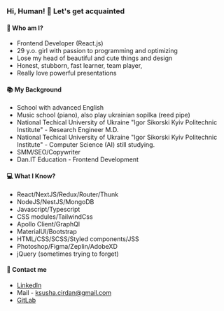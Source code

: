 ### Hi, Human! 👋 Let's get acquainted

#### 👩 Who am I?
- Frontend Developer (React.js)
- 29 y.o. girl with passion to programming and optimizing
- Lose my head of beautiful and cute things and design
- Honest, stubborn, fast learner, team player, 
- Really love powerful presentations

#### 📚 My Background
- School with advanced English
- Music school (piano), also play ukrainian sopilka (reed pipe)
- National Techical University of Ukraine "Igor Sikorski Kyiv Politechnic Institute" - Research Engineer M.D.
- National Techical University of Ukraine "Igor Sikorski Kyiv Politechnic Institute" - Computer Science (AI) still studying.
- SMM/SEO/Copywriter
- Dan.IT Education - Frontend Development 

#### 💻 What I Know?
- React/NextJS/Redux/Router/Thunk
- NodeJS/NestJS/MongoDB
- Javascript/Typescript
- CSS modules/TailwindCss
- Apollo Client/GraphQl
- MaterialUI/Bootstrap
- HTML/CSS/SCSS/Styled components/JSS
- Photoshop/Figma/Zeplin/AdobeXD
- jQuery (sometimes trying to forget)

#### 📱 Contact me
- [LinkedIn](https://www.linkedin.com/in/oksana-kirdan)
- Mail - ksusha.cirdan@gmail.com
- [GitLab](https://gitlab.com/nayaCirdan)

<!--
**nayacirdan/nayacirdan** is a ✨ _special_ ✨ repository because its `README.md` (this file) appears on your GitHub profile.
